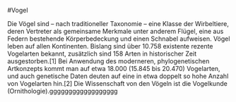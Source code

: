 #Vogel

Die Vögel sind – nach traditioneller Taxonomie – eine Klasse der Wirbeltiere, deren Vertreter als gemeinsame Merkmale 
unter anderem Flügel, eine aus Federn bestehende Körperbedeckung und einen Schnabel aufweisen. Vögel leben auf allen 
Kontinenten. Bislang sind über 10.758 existente rezente Vogelarten bekannt, zusätzlich sind 158 Arten in historischer 
Zeit ausgestorben.[1] Bei Anwendung des moderneren, phylogenetischen Artkonzepts kommt man auf etwa 18.000 
(15.845 bis 20.470) Vogelarten, und auch genetische Daten deuten auf eine in etwa doppelt so hohe Anzahl von Vogelarten 
hin.[2] Die Wissenschaft von den Vögeln ist die Vogelkunde (Ornithologie).gggggggggggggggggg